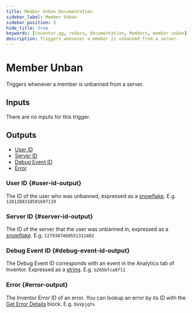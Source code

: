 ```yaml
---
title: Member Unban Documentation
sidebar_label: Member Unban
sidebar_position: 5
hide_title: true
keywords: [inventor.gg, redocs, documentation, Members, member unban]
description: Triggers whenever a member is unbanned from a server.
---
```

# Member Unban
Triggers whenever a member is unbanned from a server.

## Inputs
There are no inputs for this trigger.


## Outputs

- [User ID](#user-id-output)
- [Server ID](#server-id-output)
- [Debug Event ID](#debug-event-id-output)
- [Error](#error-output)

### User ID {#user-id-output}
The ID of the user who was unbanned, expressed as a [snowflake](/inventor-reference/types/string/snowflake). E.g. `1281288318591697119`
### Server ID {#server-id-output}
The ID of the server that the user was unbanned in, expressed as a [snowflake](/inventor-reference/types/string/snowflake). E.g. `1279387460551311482`

### Debug Event ID {#debug-event-id-output}
The Debug Event ID corresponds with an event in the Analytics tab of Inventor. Expressed as a [string](/inventor-reference/types/string). E.g. `b265bfca8f11`

### Error {#error-output}
The Inventor Error ID of an error. You can lookup an error by its ID with the [Get Error Details](/inventor-reference/blocks/utilities/get-error-details) block. E.g. `DoVpjqYs`